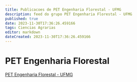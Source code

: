```yaml
---
title: Publicacoes de PET Engenharia Florestal - UFMG
description: feed do grupo PET Engenharia Florestal - UFMG
published: true
date: 2023-11-30T17:36:26.459166
tags: Ciencias Agrarias
editor: markdown
dateCreated: 2023-11-30T17:36:26.459166
---
```


# PET Engenharia Florestal
[PET Engenharia Florestal - UFMG](/grupo/54PETEngenhariaFlorestalUFMG.md)